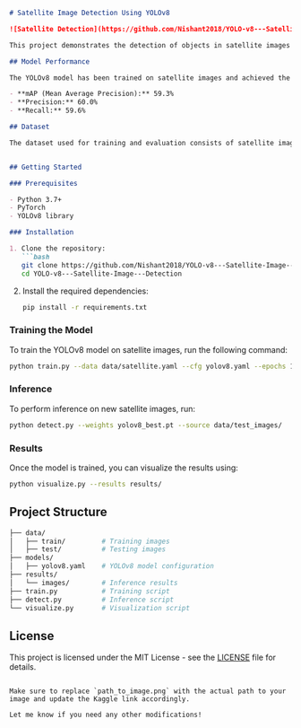```markdown
# Satellite Image Detection Using YOLOv8

![Satellite Detection](https://github.com/Nishant2018/YOLO-v8---Satellite-Image---Detection/blob/main/1_OGJeILFz3XjgiYP-7-IG-w.png)

This project demonstrates the detection of objects in satellite images using the YOLOv8 (You Only Look Once) model. The goal of the project is to identify objects like buildings, vehicles, and other significant features in satellite imagery.

## Model Performance

The YOLOv8 model has been trained on satellite images and achieved the following performance metrics:

- **mAP (Mean Average Precision):** 59.3%
- **Precision:** 60.0%
- **Recall:** 59.6%

## Dataset

The dataset used for training and evaluation consists of satellite images annotated with objects of interest. You can access the code from [Kaggle](https://www.kaggle.com/endofnight17j03.


## Getting Started

### Prerequisites

- Python 3.7+
- PyTorch
- YOLOv8 library

### Installation

1. Clone the repository:
   ```bash
   git clone https://github.com/Nishant2018/YOLO-v8---Satellite-Image---Detection.git
   cd YOLO-v8---Satellite-Image---Detection
   ```

2. Install the required dependencies:
   ```bash
   pip install -r requirements.txt
   ```

### Training the Model

To train the YOLOv8 model on satellite images, run the following command:
```bash
python train.py --data data/satellite.yaml --cfg yolov8.yaml --epochs 100
```

### Inference

To perform inference on new satellite images, run:
```bash
python detect.py --weights yolov8_best.pt --source data/test_images/
```

### Results

Once the model is trained, you can visualize the results using:
```bash
python visualize.py --results results/
```

## Project Structure

```bash
├── data/
│   ├── train/         # Training images
│   ├── test/          # Testing images
├── models/
│   ├── yolov8.yaml    # YOLOv8 model configuration
├── results/
│   └── images/        # Inference results
├── train.py           # Training script
├── detect.py          # Inference script
└── visualize.py       # Visualization script
```

## License

This project is licensed under the MIT License - see the [LICENSE](LICENSE) file for details.


```

Make sure to replace `path_to_image.png` with the actual path to your image and update the Kaggle link accordingly.

Let me know if you need any other modifications!
